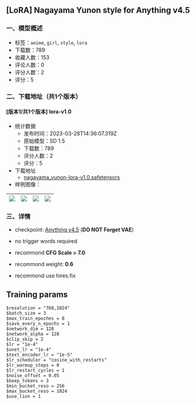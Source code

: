 ## [LoRA] Nagayama Yunon style for Anything v4.5
### 一、模型概述

- 标签：`anime`, `girl`, `style`, `lora`
- 下载数：789
- 收藏人数：153
- 评论人数：0
- 评分人数：2
- 评分：5

### 二、下载地址（共1个版本）

#### [版本1/共1个版本] lora-v1.0

- 统计数据
  - 发布时间：2023-03-28T14:36:07.319Z
  - 原始模型：SD 1.5
  - 下载数：789
  - 评分人数：2
  - 评分：5
- 下载地址
  - [nagayama_yunon-lora-v1.0.safetensors](https://civitai.com/api/download/models/30117)
- 样例图像：

| <img src="https://image.civitai.com/xG1nkqKTMzGDvpLrqFT7WA/d5a72c0f-3b83-46f7-4ddf-80e679c6f400/width=450/341789.jpeg" /> | <img src="https://image.civitai.com/xG1nkqKTMzGDvpLrqFT7WA/cfa863a6-a536-4562-48a8-675d54ebb000/width=450/341788.jpeg" /> | <img src="https://image.civitai.com/xG1nkqKTMzGDvpLrqFT7WA/67954ed1-9ea5-4d7c-f461-97cfdb7f3700/width=450/341565.jpeg" /> | <img src="https://image.civitai.com/xG1nkqKTMzGDvpLrqFT7WA/8b83095b-47a1-4239-79fe-075c2726c800/width=450/341787.jpeg" /> |
| ---- | ---- | ---- | ---- |


### 三、详情
<ul><li><p>checkpoint: <a target="_blank" rel="ugc" href="https://huggingface.co/andite/anything-v4.0">Anything v4.5</a> (<strong>DO NOT Forget VAE</strong>)</p></li><li><p>no trigger words required</p></li><li><p>recommond <strong>CFG Scale = 7.0</strong></p></li><li><p>recommond weight:<strong> 0.6</strong></p></li><li><p>recommond use hires.fix</p></li></ul><p></p><h2>Training params</h2><pre><code>$resolution = "768,1024"
$batch_size = 3
$max_train_epoches = 8
$save_every_n_epochs = 1
$network_dim = 128 
$network_alpha = 128 
$clip_skip = 2 
$lr = "1e-4"
$unet_lr = "1e-4"
$text_encoder_lr = "1e-5"
$lr_scheduler = "cosine_with_restarts" 
$lr_warmup_steps = 0 
$lr_restart_cycles = 1
$noise_offset = 0.05 
$keep_tokens = 3
$min_bucket_reso = 256
$max_bucket_reso = 1024
$use_lion = 1</code></pre><p></p>